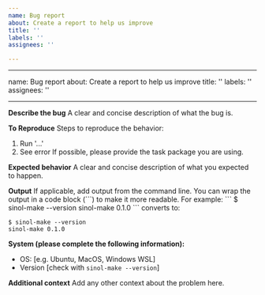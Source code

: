 ```yaml
---
name: Bug report
about: Create a report to help us improve
title: ''
labels: ''
assignees: ''

---
```


---
name: Bug report
about: Create a report to help us improve
title: ''
labels: ''
assignees: ''

---

**Describe the bug**
A clear and concise description of what the bug is.

**To Reproduce**
Steps to reproduce the behavior:
1. Run '...'
2. See error
If possible, please provide the task package you are using.

**Expected behavior**
A clear and concise description of what you expected to happen.

**Output**
If applicable, add output from the command line.
You can wrap the output in a code block (\`\`\`) to make it more readable.
For example:
\`\`\`
$ sinol-make --version
sinol-make 0.1.0
\`\`\`
converts to:
```
$ sinol-make --version
sinol-make 0.1.0
```

**System (please complete the following information):**
 - OS: [e.g. Ubuntu, MacOS, Windows WSL]
 - Version [check with `sinol-make --version`]

**Additional context**
Add any other context about the problem here.
